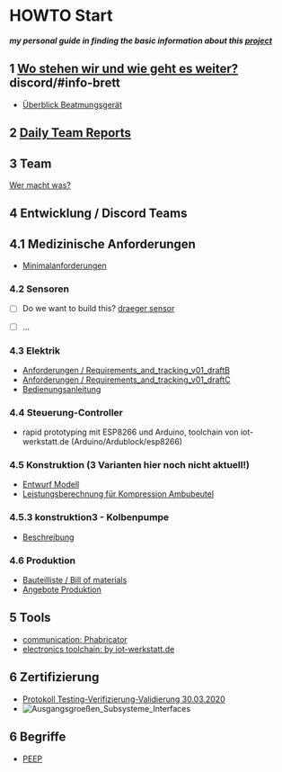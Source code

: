 # HOWTO Start

***my personal guide in finding the basic information about this [project](https://devpost.com/software/diy-beatmungsgerat)***

## 1 [Wo stehen wir und wie geht es weiter?](https://cdn.discordapp.com/attachments/693421256891957289/693454160758177872/Wo_stehen_wir_und_wie_kann_es_weitergehen.pdf) discord/#info-brett
- [Überblick Beatmungsgerät](https://youtu.be/OrpJNif2TN0)

## 2 [Daily Team Reports](https://drive.google.com/drive/folders/1Poj6eQrTGcuFaNvTQpUK7rhnsla_4bZM)

## 3 Team
[Wer macht was?]()

## 4 Entwicklung / Discord Teams

## 4.1 Medizinische Anforderungen
- [Minimalanforderungen](https://drive.google.com/file/d/1TL7LtARnfs0eHmBsbylj6cVH2k5HUjBI/view)

### 4.2 Sensoren

- [ ] Do we want to build this? [draeger sensor](https://www.intersurgical-webshop.de/artikel/e-FlowSensor_fr_Drger_Evita_Ventilatoren_auer_V500)
- [ ] ...


### 4.3 Elektrik

- [Anforderungen / Requirements_and_tracking_v01_draftB](https://docs.google.com/spreadsheets/d/1oL9XO6Ey1GSyyw_gpmk-_erB-_KR36lmKQfrJcQtAf0/edit#gid=0)
- [Anforderungen / Requirements_and_tracking_v01_draftC](https://docs.google.com/spreadsheets/d/1oL9XO6Ey1GSyyw_gpmk-_erB-_KR36lmKQfrJcQtAf0/edit#gid=437576008)
- [Bedienungsanleitung](https://docs.google.com/document/d/1diFWp0zVw1RVwhWoNN3_kPNcdyZHOF1CVrcSIN-Yl4k/edit#)

### 4.4 Steuerung-Controller
- rapid prototyping mit ESP8266 und Arduino, toolchain von iot-werkstatt.de (Arduino/Ardublock/esp8266)

### 4.5 Konstruktion (3 Varianten hier noch nicht aktuell!)
- [Entwurf Modell](https://cad.onshape.com/documents/ca3252cb6ee1b301e7aaa2a6/w/63ce40e8b005bb09dedd9581/e/d98ecacadf5dcafe85eaabc6)
- [Leistungsberechnung für Kompression Ambubeutel](https://drive.google.com/file/d/13MQIpCnQC3tWWwHfYjf9ZnM5vFkgXrqK/view)

### 4.5.3 konstruktion3 - Kolbenpumpe
- [Beschreibung](https://drive.google.com/file/d/1FVWSfbfxZAJ0tPTbkNpN0tFfh1SAgthM/view)

### 4.6 Produktion
- [Bauteilliste / Bill of materials](https://github.com/Heavy02011/diy-beatmungsgeraet/blob/master/production/BillOfMaterials.md)
- [Angebote Produktion](https://docs.google.com/spreadsheets/d/1LUdUw3KdKwsfoe5khSoW4la7FvFVV2GQ8lIa6iQQy2Q/edit#gid=0)

## 5 Tools
- [communication: Phabricator](https://diy-vent.vmcon.de)
- [electronics toolchain: by iot-werkstatt.de ](http://www.iot-werkstatt.de)

## 6 Zertifizierung
- [Protokoll Testing-Verifizierung-Validierung 30.03.2020](https://docs.google.com/document/d/1C4MVZzZEeGImjwaGV9cXWb1G6tRmLATtZ4t-pIGpXyI/edit)
- ![Ausgangsgroeßen_Subsysteme_Interfaces](https://docs.google.com/drawings/d/19PCxqSuF3kLoVB6Y3_E7RkKJSa7In5nn7xe4Tx8x47I/edit)

## 6 Begriffe
- [PEEP](https://de.wikipedia.org/wiki/Positiver_endexspiratorischer_Druck)
